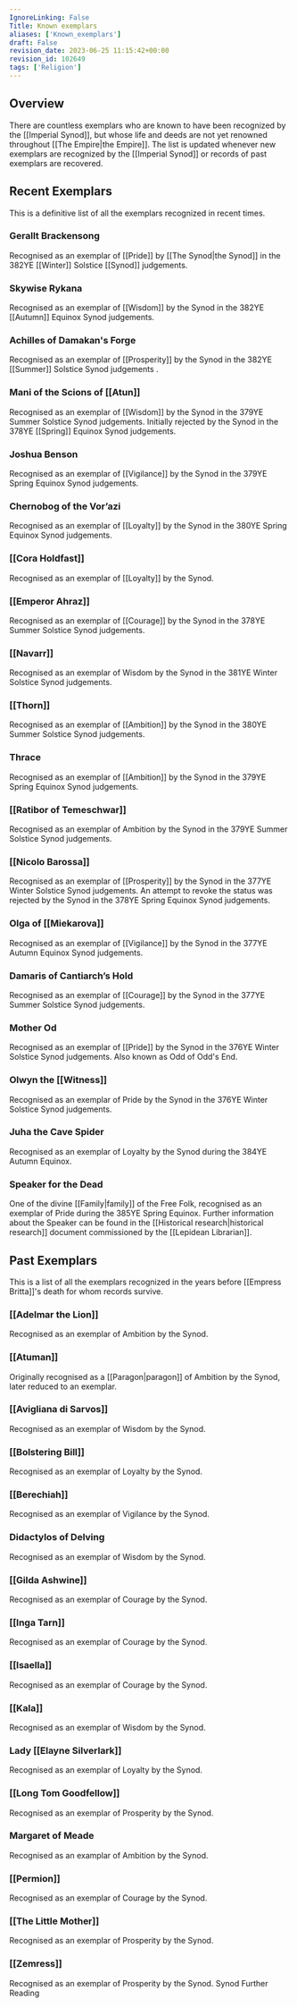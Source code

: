 ```yaml
---
IgnoreLinking: False
Title: Known exemplars
aliases: ['Known_exemplars']
draft: False
revision_date: 2023-06-25 11:15:42+00:00
revision_id: 102649
tags: ['Religion']
---
```


## Overview
There are countless exemplars who are known to have been recognized by the [[Imperial Synod]], but whose life and deeds are not yet renowned throughout [[The Empire|the Empire]]. The list is updated whenever new exemplars are recognized by the [[Imperial Synod]] or records of past exemplars are recovered.
## Recent Exemplars
This is a definitive list of all the exemplars recognized in recent times.
### Gerallt Brackensong
Recognised as an exemplar of [[Pride]] by [[The Synod|the Synod]] in the 382YE [[Winter]] Solstice [[Synod]] judgements.
### Skywise Rykana
Recognised as an exemplar of [[Wisdom]] by the Synod in the 382YE [[Autumn]] Equinox Synod judgements.
### Achilles of Damakan's Forge
Recognised as an exemplar of [[Prosperity]] by the Synod in the 382YE [[Summer]] Solstice Synod judgements .
### Mani of the Scions of [[Atun]]
Recognised as an exemplar of [[Wisdom]] by the Synod in the 379YE Summer Solstice Synod judgements. Initially rejected by the Synod in the 378YE [[Spring]] Equinox Synod judgements.
### Joshua Benson
Recognised as an exemplar of [[Vigilance]] by the Synod in the 379YE Spring Equinox Synod judgements. 
### Chernobog of the Vor’azi
Recognised as an exemplar of [[Loyalty]] by the Synod in the 380YE Spring Equinox Synod judgements.
### [[Cora Holdfast]]
Recognised as an exemplar of [[Loyalty]] by the Synod.
### [[Emperor Ahraz]]
Recognised as an exemplar of [[Courage]] by the Synod in the 378YE Summer Solstice Synod judgements.
### [[Navarr]]
Recognised as an exemplar of Wisdom by the Synod in the 381YE Winter Solstice Synod judgements.
### [[Thorn]]
Recognised as an exemplar of [[Ambition]] by the Synod in the 380YE Summer Solstice Synod judgements. 
### Thrace
Recognised as an exemplar of [[Ambition]] by the Synod in the 379YE Spring Equinox Synod judgements. 
### [[Ratibor of Temeschwar]]
Recognised as an exemplar of Ambition by the Synod in the 379YE Summer Solstice Synod judgements.
### [[Nicolo Barossa]]
Recognised as an exemplar of [[Prosperity]] by the Synod in the 377YE Winter Solstice Synod judgements. An attempt to revoke the status was rejected by the Synod in the 
378YE Spring Equinox Synod judgements.
### Olga of [[Miekarova]]
Recognised as an exemplar of [[Vigilance]] by the Synod in the 377YE Autumn Equinox Synod judgements.
### Damaris of Cantiarch’s Hold
Recognised as an exemplar of [[Courage]] by the Synod in the 377YE Summer Solstice Synod judgements.
### Mother Od
Recognised as an exemplar of [[Pride]] by the Synod in the 376YE Winter Solstice Synod judgements. Also known as Odd of Odd's End.
### Olwyn the [[Witness]]
Recognised as an exemplar of Pride by the Synod in the 376YE Winter Solstice Synod judgements.
### Juha the Cave Spider
Recognised as an exemplar of Loyalty by the Synod during the 384YE Autumn Equinox.
### Speaker for the Dead
One of the divine [[Family|family]] of the Free Folk, recognised as an exemplar of Pride during the 385YE Spring Equinox. Further information about the Speaker can be found in the [[Historical research|historical research]] document commissioned by the [[Lepidean Librarian]].
## Past Exemplars
This is a list of all the exemplars recognized in the years before [[Empress Britta]]'s death for whom records survive.
### [[Adelmar the Lion]]
Recognised as an exemplar of Ambition by the Synod.
### [[Atuman]]
Originally recognised as a [[Paragon|paragon]] of Ambition by the Synod, later reduced to an exemplar.
### [[Avigliana di Sarvos]]
Recognised as an exemplar of Wisdom by the Synod.
### [[Bolstering Bill]]
Recognised as an exemplar of Loyalty by the Synod.
### [[Berechiah]]
Recognised as an exemplar of Vigilance by the Synod.
### Didactylos of Delving
Recognised as an exemplar of Wisdom by the Synod.
### [[Gilda Ashwine]]
Recognised as an exemplar of Courage by the Synod.
### [[Inga Tarn]]
Recognised as an exemplar of Courage by the Synod.
### [[Isaella]]
Recognised as an exemplar of Courage by the Synod.
### [[Kala]]
Recognised as an exemplar of Wisdom by the Synod.
### Lady [[Elayne Silverlark]]
Recognised as an exemplar of Loyalty by the Synod.
### [[Long Tom Goodfellow]]
Recognised as an exemplar of Prosperity by the Synod.
### Margaret of Meade
Recognised as an examplar of Ambition by the Synod.
### [[Permion]]
Recognised as an exemplar of Courage by the Synod.
### [[The Little Mother]]
Recognised as an exemplar of Prosperity by the Synod.
### [[Zemress]]
Recognised as an exemplar of Prosperity by the Synod.
Synod Further Reading